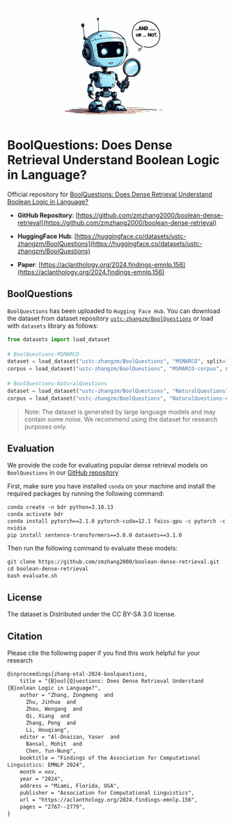 <div align="center">
<img src="logo.jpg" alt="BoolQuestions: Does Dense Retrieval Understand Boolean Logic in Language?" width="260"/>
</div>

# BoolQuestions: Does Dense Retrieval Understand Boolean Logic in Language?

Official repository for [BoolQuestions: Does Dense Retrieval Understand Boolean Logic in Language?](https://aclanthology.org/2024.findings-emnlp.156/)

* **GitHub Repository**: [https://github.com/zmzhang2000/boolean-dense-retrieval](https://github.com/zmzhang2000/boolean-dense-retrieval)

* **HuggingFace Hub**: [https://huggingface.co/datasets/ustc-zhangzm/BoolQuestions](https://huggingface.co/datasets/ustc-zhangzm/BoolQuestions)

* **Paper**: [https://aclanthology.org/2024.findings-emnlp.156](https://aclanthology.org/2024.findings-emnlp.156)

## BoolQuestions

`BoolQuestions` has been uploaded to `Hugging Face Hub`. You can download the dataset from dataset repository [`ustc-zhangzm/BoolQuestions`](https://huggingface.co/datasets/ustc-zhangzm/BoolQuestions) or load with `datasets` library as follows:

```python
from datasets import load_dataset

# BoolQuestions-MSMARCO
dataset = load_dataset("ustc-zhangzm/BoolQuestions", "MSMARCO", split="eval")
corpus = load_dataset("ustc-zhangzm/BoolQuestions", "MSMARCO-corpus", split="corpus")

# BoolQuestions-NaturalQuestions
dataset = load_dataset("ustc-zhangzm/BoolQuestions", "NaturalQuestions", split="eval")
corpus = load_dataset("ustc-zhangzm/BoolQuestions", "NaturalQuestions-corpus", split="corpus")
```

> Note: The dataset is generated by large language models and may contain some noise. We recommend using the dataset for research purposes only.

## Evaluation

We provide the code for evaluating popular dense retrieval models on `BoolQuestions` in our [GitHub repository](https://github.com/zmzhang2000/boolean-dense-retrieval)

First, make sure you have installed `conda` on your machine and install the required packages by running the following command:
```shell
conda create -n bdr python=3.10.13 
conda activate bdr
conda install pytorch==2.1.0 pytorch-cuda=12.1 faiss-gpu -c pytorch -c nvidia
pip install sentence-transformers==3.0.0 datasets==3.1.0
```

Then run the following command to evaluate these models:
```shell
git clone https://github.com/zmzhang2000/boolean-dense-retrieval.git
cd boolean-dense-retrieval
bash evaluate.sh
```

## License

The dataset is Distributed under the CC BY-SA 3.0 license.

## Citation
Please cite the following paper if you find this work helpful for your research
```
@inproceedings{zhang-etal-2024-boolquestions,
    title = "{B}ool{Q}uestions: Does Dense Retrieval Understand {B}oolean Logic in Language?",
    author = "Zhang, Zongmeng  and
      Zhu, Jinhua  and
      Zhou, Wengang  and
      Qi, Xiang  and
      Zhang, Peng  and
      Li, Houqiang",
    editor = "Al-Onaizan, Yaser  and
      Bansal, Mohit  and
      Chen, Yun-Nung",
    booktitle = "Findings of the Association for Computational Linguistics: EMNLP 2024",
    month = nov,
    year = "2024",
    address = "Miami, Florida, USA",
    publisher = "Association for Computational Linguistics",
    url = "https://aclanthology.org/2024.findings-emnlp.156",
    pages = "2767--2779",
}
```